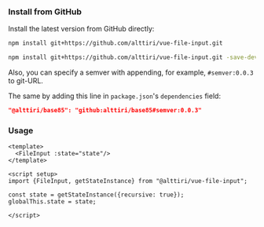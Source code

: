 ### Install from GitHub

Install the latest version from GitHub directly:
```bash
npm install git+https://github.com/alttiri/vue-file-input.git
```

```bash
npm install git+https://github.com/alttiri/vue-file-input.git -save-dev
```

Also, you can specify a semver with appending, for example, `#semver:0.0.3` to git-URL.

The same by adding this line in `package.json`'s `dependencies` field:
```json
"@alttiri/base85": "github:alttiri/base85#semver:0.0.3"
```


### Usage

```vue
<template>
  <FileInput :state="state"/>
</template>

<script setup>
import {FileInput, getStateInstance} from "@alttiri/vue-file-input";

const state = getStateInstance({recursive: true});
globalThis.state = state;

</script>
```
